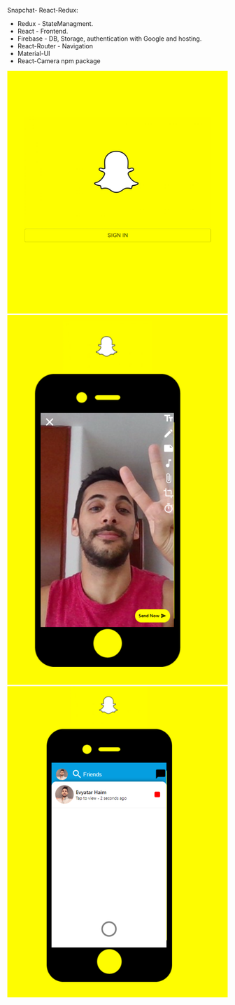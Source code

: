 Snapchat- React-Redux:

* Redux - StateManagment.
* React - Frontend.
* Firebase - DB, Storage, authentication with Google and hosting.
* React-Router - Navigation
* Material-UI
* React-Camera npm package 

![alt text](https://github.com/EvyatarHaim1/Snapchat-React/blob/main/src/images/screenView3.png)
![alt text](https://github.com/EvyatarHaim1/Snapchat-React/blob/main/src/images/screenView2.png)
![alt text](https://github.com/EvyatarHaim1/Snapchat-React/blob/main/src/images/screenView1.png)




